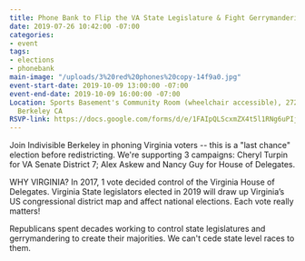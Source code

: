 ```yaml
---
title: Phone Bank to Flip the VA State Legislature & Fight Gerrymandering 10/9
date: 2019-07-26 10:42:00 -07:00
categories:
- event
tags:
- elections
- phonebank
main-image: "/uploads/3%20red%20phones%20copy-14f9a0.jpg"
event-start-date: 2019-10-09 13:00:00 -07:00
event-end-date: 2019-10-09 16:00:00 -07:00
Location: Sports Basement's Community Room (wheelchair accessible), 2727 Milvia St.,
  Berkeley CA
RSVP-link: https://docs.google.com/forms/d/e/1FAIpQLScxmZX4t5l1RNg6uPIj1HNFupHskJpCL1MrI-RjhuRdz-Fnrg/viewform
---
```


Join Indivisible Berkeley in phoning Virginia voters -- this is a "last chance" election before redistricting.  We're supporting 3 campaigns: Cheryl Turpin for VA Senate District 7; Alex Askew and Nancy Guy for House of Delegates.

WHY VIRGINIA?  In 2017, 1 vote decided control of the Virginia House of Delegates. Virginia State legislators elected in 2019  will draw up  Virginia’s US congressional district map and affect national elections.  Each vote really matters!

Republicans spent decades working to control state legislatures and gerrymandering to create their majorities.  We can't cede state level races to them.